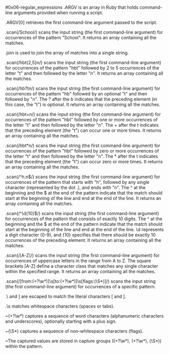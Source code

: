 #0x06-regular_expressions
.ARGV is an array in Ruby that holds command-line arguments provided when running a script.

.ARGV[0] retrieves the first command-line argument passed to the script.

.scan(/School/) scans the input string (the first command-line argument) for occurrences of the pattern "School". It returns an array containing all the matches.

.join is used to join the array of matches into a single string.

.scan(/hbt{2,5}n/) scans the input string (the first command-line argument) for occurrences of the pattern "hbt" followed by 2 to 5 occurrences of the letter "t" and then followed by the letter "n". It returns an array containing all the matches.

.scan(/hb?tn/) scans the input string (the first command-line argument) for occurrences of the pattern "hb" followed by an optional "t" and then followed by "n". The ? after the b indicates that the preceding element (in this case, the "t") is optional. It returns an array containing all the matches.

.scan(/hbt+n/) scans the input string (the first command-line argument) for occurrences of the pattern "hbt" followed by one or more occurrences of the letter "t" and then followed by the letter "n". The + after the t indicates that the preceding element (the "t") can occur one or more times. It returns an array containing all the matches.

.scan(/hbt*n/) scans the input string (the first command-line argument) for occurrences of the pattern "hbt" followed by zero or more occurrences of the letter "t" and then followed by the letter "n". The * after the t indicates that the preceding element (the "t") can occur zero or more times. It returns an array containing all the matches.

.scan(/^h.n$/) scans the input string (the first command-line argument) for occurrences of the pattern that starts with "h", followed by any single character (represented by the dot .), and ends with "n". The ^ at the beginning and the $ at the end of the pattern indicate that the match should start at the beginning of the line and end at the end of the line. It returns an array containing all the matches.

.scan(/^\d{10}$/) scans the input string (the first command-line argument) for occurrences of the pattern that consists of exactly 10 digits. The ^ at the beginning and the $ at the end of the pattern indicate that the match should start at the beginning of the line and end at the end of the line. \d represents a digit character (0-9), and {10} specifies that there should be exactly 10 occurrences of the preceding element. It returns an array containing all the matches.

.scan(/[A-Z]/) scans the input string (the first command-line argument) for occurrences of uppercase letters in the range from A to Z. The square brackets [A-Z] define a character class that matches any single character within the specified range. It returns an array containing all the matches.

.scan(/[from:(+?\w*)]\s[to:(+?\w*)]\s[flags:(\S*)]/) scans the input string (the first command-line argument) for occurrences of a specific pattern:

.\ and ] are escaped to match the literal characters [ and ].

.\s matches whitespace characters (spaces or tabs).

~(\+?\w*) captures a sequence of word characters (alphanumeric characters and underscores), optionally starting with a plus sign.

~(\S*) captures a sequence of non-whitespace characters (flags).

~The captured values are stored in capture groups ((\+?\w*), (\+?\w*), (\S*)) within the pattern.
